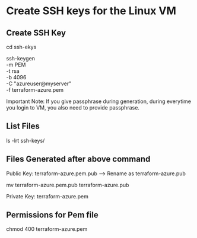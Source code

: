 
# Create SSH keys for the Linux VM

## Create SSH Key
cd ssh-ekys

ssh-keygen \
    -m PEM \
    -t rsa \
    -b 4096 \
    -C "azureuser@myserver" \
    -f terraform-azure.pem

Important Note: If you give passphrase during generation, during everytime you login to VM, you also need to provide passphrase.

## List Files
ls -lrt ssh-keys/

## Files Generated after above command 
Public Key: terraform-azure.pem.pub --> Rename as terraform-azure.pub

mv terraform-azure.pem.pub terraform-azure.pub

Private Key: terraform-azure.pem

## Permissions for Pem file
chmod 400 terraform-azure.pem